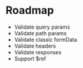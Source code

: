# Roadmap

* Validate query params
* Validate path params
* Validate classic formData
* Validate headers
* Validate responses
* Support $ref
